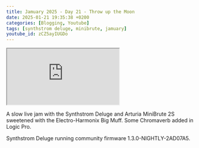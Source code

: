 ```yaml
---
title: Jamuary 2025 - Day 21 - Throw up the Moon
date: 2025-01-21 19:35:38 +0200
categories: [Blogging, Youtube]
tags: [synthstrom deluge, minibrute, jamuary]
youtube_id: zCZ5ayIUGDo
---
```



<div class="embed-responsive embed-responsive-16by9" >
    <iframe class="embed-responsive-item"  src="https://www.youtube.com/embed/{{ page.youtube_id }}"></iframe>
</div>

A slow live jam with the Synthstrom Deluge and Arturia MiniBrute 2S sweetened with the Electro-Harmonix Big Muff. Some Chromaverb added in Logic Pro.

Synthstrom Deluge running community firmware 1.3.0-NIGHTLY-2AD07A5.